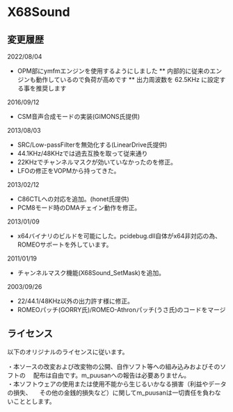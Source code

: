 ﻿
# X68Sound

## 変更履歴

2022/08/04
* OPM部にymfmエンジンを使用するようにしました
** 内部的に従来のエンジンも動作しているので負荷が高めです
** 出力周波数を 62.5KHz に設定する事を推奨します

2016/09/12
* CSM音声合成モードの実装(GIMONS氏提供)

2013/08/03

* SRC/Low-passFilterを無効化する(LinearDrive氏提供)
* 44.1KHz/48KHzでは過去互換を取って従来通り
* 22KHzでチャンネルマスクが効いていなかったのを修正。
* LFOの修正をVOPMから持ってきた。

2013/02/12

* C86CTLへの対応を追加。(honet氏提供)
* PCM8モード時のDMAチェイン動作を修正。

2013/01/09

* x64バイナリのビルドを可能にした。pcidebug.dll自体がx64非対応の為、ROMEOサポートを外しています。

2011/01/19

* チャンネルマスク機能(X68Sound_SetMask)を追加。

2003/09/26

* 22/44.1/48KHz以外の出力許す様に修正。
* ROMEOパッチ(GORRY氏)/ROMEO-Athronパッチ(うさ氏)のコードをマージ

## ライセンス

以下のオリジナルのライセンスに従います。

・本ソースの改変および改変物の公開、自作ソフト等への組み込みおよびそのソフトの
　配布は自由です。m_puusanへの報告は必要ありません。  
・本ソフトウェアの使用または使用不能から生じるいかなる損害（利益やデータの損失、
　その他の金銭的損失など）に関してm_puusanは一切責任を負わないこととします。 
